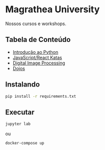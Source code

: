 # Magrathea University

Nossos cursos e workshops.

## Tabela de Conteúdo

* [Introdução ao Python](https://github.com/magrathealabs/university/tree/master/python)
* [JavaScript/React Katas](https://github.com/magrathealabs/university/tree/master/javascript)
* [Digital Image Processing](https://github.com/magrathealabs/university/tree/master/digital-image-processing)
* [Dojos](https://github.com/magrathealabs/university/tree/master/dojos)

## Instalando

```sh
pip install -r requirements.txt
```

## Executar

```sh
jupyter lab
```

ou

```sh
docker-compose up
```
